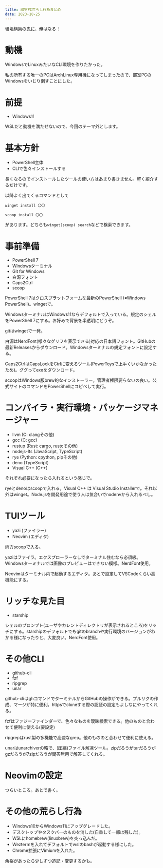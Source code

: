 ```yaml
---
title: 部室PC荒らし行為まとめ
date: 2023-10-25
---
```

環境構築の鬼に、俺はなる！


# 動機

WindowsでLinuxみたいなCLI環境を作りたかった。

私の所有する唯一のPCはArchLinux専用機になってしまったので、部室PCのWindowsをいじり倒すことにした。


# 前提

- Windows11

WSLだと動機を満たせないので、今回のテーマ外とします。


# 基本方針

- PowerShell主体
- CLIで色々インストールする

長くなるのでインストールしたツールの使い方はあまり書きません。軽く紹介するだけです。

以降よく出てくるコマンドとして

```
winget install 〇〇
```

```
scoop install 〇〇
```

があります。どちらも`winget(scoop) search`などで検索できます。


# 事前準備

- PowerShell 7
- Windowsターミナル
- Git for Windows
- 白源フォント
- Caps2Ctrl
- scoop

PowerShell 7はクロスプラットフォームな最新のPowerShell (≠Windows PowerShell)。wingetで。

WindowsターミナルはWindows11ならデフォルトで入っている。規定のシェルをPowerShell 7にする。お好みで背景を半透明にどうぞ。

gitはwingetで一発。

白源はNerdFont(様々なグリフを表示できる)対応の日本語フォント。GitHubの最新Releasesからダウンロード。Windowsターミナルの規定フォントに設定する。

Caps2CtrlはCapsLockをCtrlに変えるツール(PowerToysで上手くいかなかったため)。ググってexeをダウンロード。

scoopはWindows版brew的なインストーラー。管理者権限要らないの良い。公式サイトのコマンドをPowerShellにコピペして実行。


# コンパイラ・実行環境・パッケージマネージャー

- llvm (C: clangその他)
- gcc (C: gcc)
- rustup (Rust: cargo, rustcその他)
- nodejs-lts (JavaScript, TypeScript)
- rye (Python: cpython, pipその他)
- deno (TypeScript)
- Visual C++ (C++)

それぞれ必要になったら入れるという感じで。

ryeとdenoはscoopで入れる。Visual C++ は Visual Studio Installerで。それ以外はwinget。Node.jsを開発用途で使う人は気合いでnodenvから入れるべし。


# TUIツール

- yazi (ファイラー)
- Neovim (エディタ)

両方scoopで入る。

yaziはファイラ。エクスプローラーなしでターミナル住むなら必須級。Windowsターミナルでは画像のプレビューはできない模様。NerdFont使用。

Neovimはターミナル内で起動するエディタ。あとで設定してVSCodeくらい高機能にする。


# リッチな見た目

- starship

シェルのプロンプト(ユーザやカレントディレクトリが表示されるところ)をリッチにする。starshipのデフォルトでもgitのbranchや実行環境のバージョンがわかる様になったりと、大変良い。NerdFont使用。


# その他CLI

- github-cli
- fzf
- ripgrep
- unar

github-cliはghコマンドでターミナルからGitHubの操作ができる。プルリクの作成、マージが特に便利。httpsでcloneする際の認証の設定もよしなにやってくれる。

fzfはファジーファインダーで、色々なものを曖昧検索できる。他のものと合わせて便利に使える(要設定)

ripgrepはrust製の多機能で高速なgrep。他のもののと合わせて便利に使える。

unarはunarchiverの略で、(圧縮)ファイル解凍ツール。zipだろうがtarだろうがgzだろうが7zipだろうが問答無用で解答してくれる。

# Neovimの設定

つらいところ。あとで書く。


# その他の荒らし行為

- Windows10からWindows11にアップグレードした。
- デスクトップやタスクバーのものを消した(自重して一部は残した)。
- WSLにhomebrew(linuxbrew)を突っ込んだ。
- Weztermを入れてデフォルトでwslのbashが起動する様にした。
- Chrome拡張にVimiumを入れた。


余裕があったら少しずつ追記・変更するかも。
